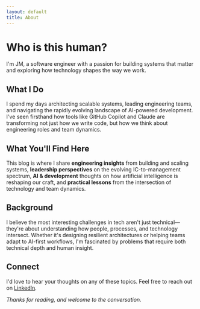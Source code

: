 ```yaml
---
layout: default
title: About
---
```


# Who is this human?

I'm JM, a software engineer with a passion for building systems that matter and
exploring how technology shapes the way we work.

## What I Do

I spend my days architecting scalable systems, leading engineering teams, and
navigating the rapidly evolving landscape of AI-powered development. I've seen
firsthand how tools like GitHub Copilot and Claude are transforming not just how
we write code, but how we think about engineering roles and team dynamics.

## What You'll Find Here

This blog is where I share **engineering insights** from building and scaling
systems, **leadership perspectives** on the evolving IC-to-management spectrum,
**AI & development** thoughts on how artificial intelligence is reshaping our
craft, and **practical lessons** from the intersection of technology and team
dynamics.

## Background

I believe the most interesting challenges in tech aren't just technical—they're
about understanding how people, processes, and technology intersect. Whether
it's designing resilient architectures or helping teams adapt to AI-first
workflows, I'm fascinated by problems that require both technical depth and
human insight.

## Connect

I'd love to hear your thoughts on any of these topics. Feel free to reach out on
[LinkedIn](https://www.linkedin.com/in/7ynk3r/).

_Thanks for reading, and welcome to the conversation._
